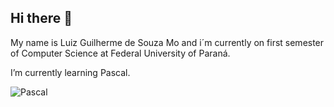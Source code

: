 ## Hi there 👋

My name is Luiz Guilherme de Souza Mo and i´m currently on first semester of Computer Science at Federal University of Paraná. 

I’m currently learning Pascal.

![Pascal](https://img.shields.io/badge/Code-Pascal-blue?style=flat&logo=gnubash)
